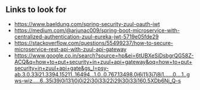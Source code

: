 ## Links to look for
* https://www.baeldung.com/spring-security-zuul-oauth-jwt
* https://medium.com/@arjunac009/spring-boot-microservice-with-centralized-authentication-zuul-eureka-jwt-5719e05fde29
* https://stackoverflow.com/questions/55499237/how-to-secure-microservice-rest-api-with-zuul-api-gateway
* https://www.google.co.in/search?source=hp&ei=6tUBXeSiDsbgrQG58Z-ACQ&q=how+to+put+security+in+zuul+api+gateway&oq=how+to+put+security+in+zuul+api+gate&gs_l=psy-ab.3.0.33i21.3394.15211..16494...1.0..0.767.13498.0j6j11j3j7j8j1......0....1..gws-wiz.....6..35i39j0i131j0j0i22i30j33i22i29i30j33i160.5XDb6Nj_Q-s
